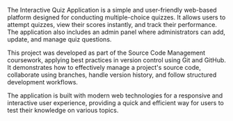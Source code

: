 The Interactive Quiz Application is a simple and user-friendly web-based platform designed for conducting multiple-choice quizzes. It allows users to attempt quizzes, view their scores instantly, and track their performance. The application also includes an admin panel where administrators can add, update, and manage quiz questions.

This project was developed as part of the Source Code Management coursework, applying best practices in version control using Git and GitHub. It demonstrates how to effectively manage a project's source code, collaborate using branches, handle version history, and follow structured development workflows.

The application is built with modern web technologies for a responsive and interactive user experience, providing a quick and efficient way for users to test their knowledge on various topics.
